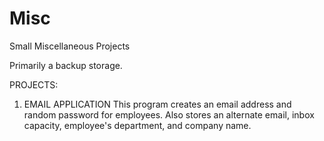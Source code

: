 # Misc
Small Miscellaneous Projects 

Primarily a backup storage.

PROJECTS:
1. EMAIL APPLICATION
   This program creates an email address and random password for employees. Also stores
   an alternate email, inbox capacity, employee's department, and company name.


